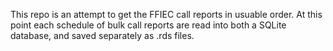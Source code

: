 This repo is an attempt to get the FFIEC call reports in usuable order.  At this point each schedule of bulk call reports are read into both a SQLite database, and saved separately as .rds files.
